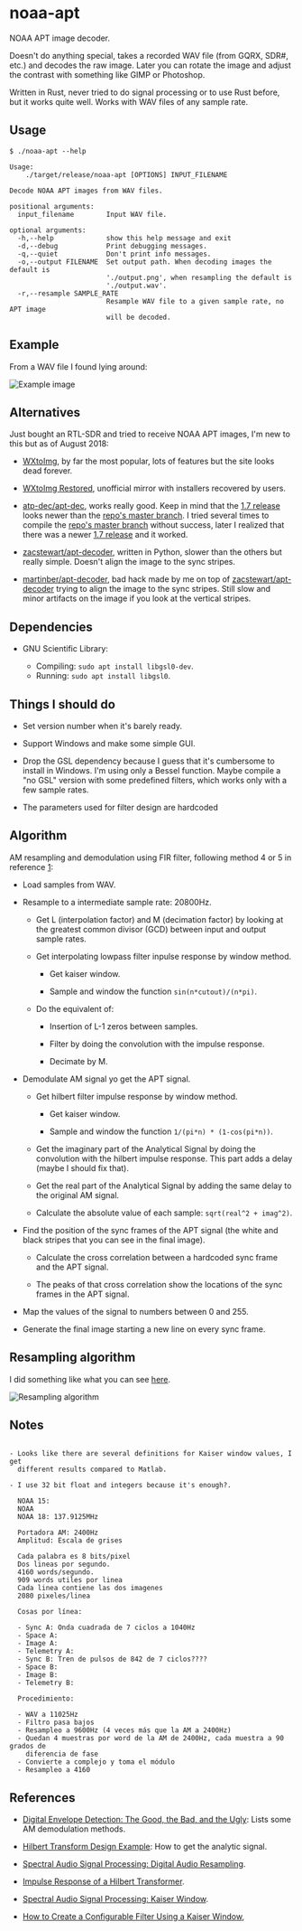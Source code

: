 # noaa-apt

NOAA APT image decoder.

Doesn't do anything special, takes a recorded WAV file (from GQRX, SDR#, etc.)
and decodes the raw image. Later you can rotate the image and adjust the
contrast with something like GIMP or Photoshop.

Written in Rust, never tried to do signal processing or to use Rust before, but
it works quite well. Works with WAV files of any sample rate.

## Usage

```
$ ./noaa-apt --help

Usage:
    ./target/release/noaa-apt [OPTIONS] INPUT_FILENAME

Decode NOAA APT images from WAV files.

positional arguments:
  input_filename        Input WAV file.

optional arguments:
  -h,--help             show this help message and exit
  -d,--debug            Print debugging messages.
  -q,--quiet            Don't print info messages.
  -o,--output FILENAME  Set output path. When decoding images the default is
                        './output.png', when resampling the default is
                        './output.wav'.
  -r,--resample SAMPLE_RATE
                        Resample WAV file to a given sample rate, no APT image
                        will be decoded.
```

## Example

From a WAV file I found lying around:

![Example image](./examples/example.png)

## Alternatives

Just bought an RTL-SDR and tried to receive NOAA APT images, I'm new to this but
as of August 2018:

- [WXtoImg], by far the most popular, lots of features but the site looks dead
  forever.

- [WXtoImg Restored], unofficial mirror with installers recovered by users.

- [atp-dec/apt-dec], works really good. Keep in mind that the [1.7 release]
  looks newer than the [repo's master branch]. I tried several times to compile
  the [repo's master branch] without success, later I realized that there was a
  newer [1.7 release] and it worked.

- [zacstewart/apt-decoder], written in Python, slower than the others but really
  simple. Doesn't align the image to the sync stripes.

- [martinber/apt-decoder], bad hack made by me on top of
  [zacstewart/apt-decoder] trying to align the image to the sync stripes. Still
  slow and minor artifacts on the image if you look at the vertical stripes.

[WXtoImg]: http://wxtoimg.com/
[WXtoImg Restored]: https://wxtoimgrestored.xyz/
[atp-dec/apt-dec]: https://github.com/csete/aptdec
[1.7 release]: https://github.com/csete/aptdec/releases
[repo's master branch]: https://github.com/csete/aptdec
[zacstewart/apt-decoder]: https://github.com/zacstewart/apt-decoder
[martinber/apt-decoder]: https://github.com/martinber/apt-decoder

## Dependencies

- GNU Scientific Library:

  - Compiling: `sudo apt install libgsl0-dev`.
  - Running: `sudo apt install libgsl0`.

## Things I should do

- Set version number when it's barely ready.

- Support Windows and make some simple GUI.

- Drop the GSL dependency because I guess that it's cumbersome to install in
  Windows. I'm using only a Bessel function. Maybe compile a "no GSL" version
  with some predefined filters, which works only with a few sample rates.

- The parameters used for filter design are hardcoded


## Algorithm

AM resampling and demodulation using FIR filter, following method 4 or 5 in
reference [1]:

- Load samples from WAV.

- Resample to a intermediate sample rate: 20800Hz.

  - Get L (interpolation factor) and M (decimation factor) by looking at the
    greatest common divisor (GCD) between input and output sample rates.

  - Get interpolating lowpass filter inpulse response by window method.

    - Get kaiser window.

    - Sample and window the function `sin(n*cutout)/(n*pi)`.

  - Do the equivalent of:

    - Insertion of L-1 zeros between samples.

    - Filter by doing the convolution with the impulse response.

    - Decimate by M.

- Demodulate AM signal yo get the APT signal.

  - Get hilbert filter impulse response by window method.

    - Get kaiser window.

    - Sample and window the function `1/(pi*n) * (1-cos(pi*n))`.

  - Get the imaginary part of the Analytical Signal by doing the convolution
    with the hilbert impulse response. This part adds a delay (maybe I should
    fix that).

  - Get the real part of the Analytical Signal by adding the same delay to the
    original AM signal.

  - Calculate the absolute value of each sample: `sqrt(real^2 + imag^2)`.

- Find the position of the sync frames of the APT signal (the white and black
  stripes that you can see in the final image).

  - Calculate the cross correlation between a hardcoded sync frame and the APT
    signal.

  - The peaks of that cross correlation show the locations of the sync frames in
    the APT signal.

- Map the values of the signal to numbers between 0 and 255.

- Generate the final image starting a new line on every sync frame.

## Resampling algorithm

I did something like what you can see
[here](https://ccrma.stanford.edu/~jos/resample/).

![Resampling algorithm](./examples/resampling.png)


## Notes

```

- Looks like there are several definitions for Kaiser window values, I get
  different results compared to Matlab.

- I use 32 bit float and integers because it's enough?.

  NOAA 15:
  NOAA 
  NOAA 18: 137.9125MHz

  Portadora AM: 2400Hz
  Amplitud: Escala de grises

  Cada palabra es 8 bits/pixel
  Dos lineas por segundo.
  4160 words/segundo.
  909 words utiles por linea
  Cada linea contiene las dos imagenes
  2080 pixeles/linea

  Cosas por línea:

  - Sync A: Onda cuadrada de 7 ciclos a 1040Hz
  - Space A:
  - Image A:
  - Telemetry A:
  - Sync B: Tren de pulsos de 842 de 7 ciclos????
  - Space B:
  - Image B:
  - Telemetry B:

  Procedimiento:

  - WAV a 11025Hz
  - Filtro pasa bajos
  - Resampleo a 9600Hz (4 veces más que la AM a 2400Hz)
  - Quedan 4 muestras por word de la AM de 2400Hz, cada muestra a 90 grados de
    diferencia de fase
  - Convierte a complejo y toma el módulo
  - Resampleo a 4160

```

## References

- [Digital Envelope Detection: The Good, the Bad, and the Ugly][1]: Lists some
  AM demodulation methods.

- [Hilbert Transform Design Example][2]: How to get the analytic signal.

- [Spectral Audio Signal Processing: Digital Audio Resampling][3].

- [Impulse Response of a Hilbert Transformer][4].

- [Spectral Audio Signal Processing: Kaiser Window][5].

- [How to Create a Configurable Filter Using a Kaiser Window][6],

[1]: https://www.dsprelated.com/showarticle/938.php
[2]: https://www.dsprelated.com/freebooks/sasp/Hilbert_Transform_Design_Example.html
[3]: https://ccrma.stanford.edu/~jos/resample/
[4]: https://flylib.com/books/en/2.729.1/impulse_response_of_a_hilbert_transformer.html
[5]: https://ccrma.stanford.edu/~jos/sasp/Kaiser_Window.html
[6]: https://tomroelandts.com/articles/how-to-create-a-configurable-filter-using-a-kaiser-window

[analytic signal]: https://en.wikipedia.org/wiki/Analytic_signal
